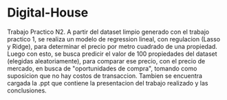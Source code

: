 # Digital-House

Trabajo Practico N2. A partir del dataset limpio generado con el trabajo practico 1, se realiza un modelo de regression lineal, con regulacion (Lasso y Ridge), para determinar el precio por metro cuadrado de una propiedad. Luego con esto, se busca predicir el valor de 100 propiedades del dataset (elegidas aleatoriamente), para comparar ese precio, con el precio de mercado, en busca de "oportunidades de compra", tomando como suposicion que no hay costos de transaccion. 
Tambien se encuentra cargada la .ppt que contiene la presentacion del trabajo realizado y las conclusiones.